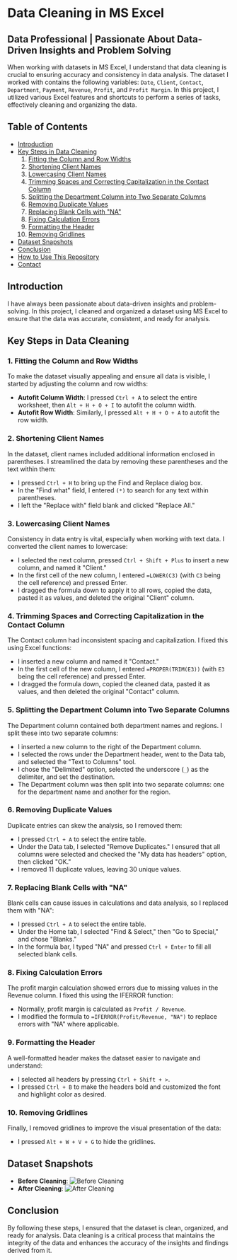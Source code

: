 
# Data Cleaning in MS Excel

## Data Professional | Passionate About Data-Driven Insights and Problem Solving

When working with datasets in MS Excel, I understand that data cleaning is crucial to ensuring accuracy and consistency in data analysis. The dataset I worked with contains the following variables: `Date`, `Client`, `Contact`, `Department`, `Payment`, `Revenue`, `Profit`, and `Profit Margin`. In this project, I utilized various Excel features and shortcuts to perform a series of tasks, effectively cleaning and organizing the data.

## Table of Contents

- [Introduction](#introduction)
- [Key Steps in Data Cleaning](#key-steps-in-data-cleaning)
  1. [Fitting the Column and Row Widths](#1-fitting-the-column-and-row-widths)
  2. [Shortening Client Names](#2-shortening-client-names)
  3. [Lowercasing Client Names](#3-lowering-client-names)
  4. [Trimming Spaces and Correcting Capitalization in the Contact Column](#4-trimming-spaces-and-correcting-capitalization-in-the-contact-column)
  5. [Splitting the Department Column into Two Separate Columns](#5-splitting-the-department-column-into-two-separate-columns)
  6. [Removing Duplicate Values](#6-removing-duplicate-values)
  7. [Replacing Blank Cells with "NA"](#7-replacing-blank-cells-with-na)
  8. [Fixing Calculation Errors](#8-fixing-calculation-errors)
  9. [Formatting the Header](#9-formatting-the-header)
  10. [Removing Gridlines](#10-removing-gridlines)
- [Dataset Snapshots](#dataset-snapshots)
- [Conclusion](#conclusion)
- [How to Use This Repository](#how-to-use-this-repository)
- [Contact](#contact)

## Introduction

I have always been passionate about data-driven insights and problem-solving. In this project, I cleaned and organized a dataset using MS Excel to ensure that the data was accurate, consistent, and ready for analysis.

## Key Steps in Data Cleaning

### 1. Fitting the Column and Row Widths

To make the dataset visually appealing and ensure all data is visible, I started by adjusting the column and row widths:

- **Autofit Column Width**: I pressed `Ctrl + A` to select the entire worksheet, then `Alt + H + O + I` to autofit the column width.
- **Autofit Row Width**: Similarly, I pressed `Alt + H + O + A` to autofit the row width.

### 2. Shortening Client Names

In the dataset, client names included additional information enclosed in parentheses. I streamlined the data by removing these parentheses and the text within them:

- I pressed `Ctrl + H` to bring up the Find and Replace dialog box.
- In the "Find what" field, I entered `(*)` to search for any text within parentheses.
- I left the "Replace with" field blank and clicked "Replace All."

### 3. Lowercasing Client Names

Consistency in data entry is vital, especially when working with text data. I converted the client names to lowercase:

- I selected the next column, pressed `Ctrl + Shift + Plus` to insert a new column, and named it "Client."
- In the first cell of the new column, I entered `=LOWER(C3)` (with `C3` being the cell reference) and pressed Enter.
- I dragged the formula down to apply it to all rows, copied the data, pasted it as values, and deleted the original "Client" column.

### 4. Trimming Spaces and Correcting Capitalization in the Contact Column

The Contact column had inconsistent spacing and capitalization. I fixed this using Excel functions:

- I inserted a new column and named it "Contact."
- In the first cell of the new column, I entered `=PROPER(TRIM(E3))` (with `E3` being the cell reference) and pressed Enter.
- I dragged the formula down, copied the cleaned data, pasted it as values, and then deleted the original "Contact" column.

### 5. Splitting the Department Column into Two Separate Columns

The Department column contained both department names and regions. I split these into two separate columns:

- I inserted a new column to the right of the Department column.
- I selected the rows under the Department header, went to the Data tab, and selected the "Text to Columns" tool.
- I chose the "Delimited" option, selected the underscore (`_`) as the delimiter, and set the destination.
- The Department column was then split into two separate columns: one for the department name and another for the region.

### 6. Removing Duplicate Values

Duplicate entries can skew the analysis, so I removed them:

- I pressed `Ctrl + A` to select the entire table.
- Under the Data tab, I selected "Remove Duplicates." I ensured that all columns were selected and checked the "My data has headers" option, then clicked "OK."
- I removed 11 duplicate values, leaving 30 unique values.

### 7. Replacing Blank Cells with "NA"

Blank cells can cause issues in calculations and data analysis, so I replaced them with "NA":

- I pressed `Ctrl + A` to select the entire table.
- Under the Home tab, I selected "Find & Select," then "Go to Special," and chose "Blanks."
- In the formula bar, I typed "NA" and pressed `Ctrl + Enter` to fill all selected blank cells.

### 8. Fixing Calculation Errors

The profit margin calculation showed errors due to missing values in the Revenue column. I fixed this using the IFERROR function:

- Normally, profit margin is calculated as `Profit / Revenue`.
- I modified the formula to `=IFERROR(Profit/Revenue, "NA")` to replace errors with "NA" where applicable.

### 9. Formatting the Header

A well-formatted header makes the dataset easier to navigate and understand:

- I selected all headers by pressing `Ctrl + Shift + >`.
- I pressed `Ctrl + B` to make the headers bold and customized the font and highlight color as desired.

### 10. Removing Gridlines

Finally, I removed gridlines to improve the visual presentation of the data:

- I pressed `Alt + W + V + G` to hide the gridlines.

## Dataset Snapshots

- **Before Cleaning**: ![Before Cleaning](path_to_image_before)
- **After Cleaning**: ![After Cleaning](path_to_image_after)

## Conclusion

By following these steps, I ensured that the dataset is clean, organized, and ready for analysis. Data cleaning is a critical process that maintains the integrity of the data and enhances the accuracy of the insights and findings derived from it.



